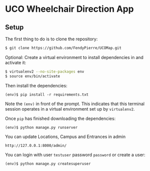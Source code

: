# UCO Wheelchair Direction App

## Setup

The first thing to do is to clone the repository:

```sh
$ git clone https://github.com/FendyPierre/UCOMap.git
```

Optional: Create a virtual environment to install dependencies in and activate it:

```sh
$ virtualenv2 --no-site-packages env
$ source env/bin/activate
```

Then install the dependencies:

```
(env)$ pip install -r requirements.txt
```
Note the `(env)` in front of the prompt. This indicates that this terminal
session operates in a virtual environment set up by `virtualenv2`.

Once `pip` has finished downloading the dependencies:
```
(env)$ python manage.py runserver
```

You can update Locations, Campus and Entrances in admin
```
http://127.0.0.1:8000/admin/
```

You can login with user `testuser` password `password` or create a user:
```
(env)$ python manage.py createsuperuser
```